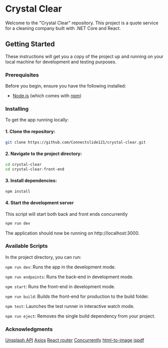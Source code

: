 # Crystal Clear

Welcome to the "Crystal Clear" repository. This project is a quote service for a cleaning company built with .NET Core and
React.

## Getting Started

These instructions will get you a copy of the project up and running on your local machine for development and testing purposes.

### Prerequisites

Before you begin, ensure you have the following installed:

- [Node.js](https://nodejs.org/en/) (which comes with [npm](http://npmjs.com/))

### Installing

To get the app running locally:

#### 1. Clone the repository:

```bash
git clone https://github.com/Connectslide121/crystal-clear.git
```

#### 2. Navigate to the project directory:

```bash
cd crystal-clear
cd crystal-clear-front-end
```

#### 3. Install dependencies:

```bash
npm install
```

#### 4. Start the development server

This script will start both back and front ends concurrently

```bash
npm run dev
```

The application should now be running on http://localhost:3000.

### Available Scripts

In the project directory, you can run:

`npm run dev`: Runs the app in the development mode.

`npm run endpoints`: Runs the back-end in development mode.

`npm start`: Runs the front-end in development mode.

`npm run build`: Builds the front-end for production to the build folder.

`npm test`: Launches the test runner in interactive watch mode.

`npm run eject`: Removes the single build dependency from your project.

### Acknowledgments

[Unsplash API](https://unsplash.com/developers)
[Axios](https://axios-http.com/docs/intro)
[React router](https://reactrouter.com/en/main)
[Concurrently](https://www.npmjs.com/package/concurrently)
[html-to-image](https://www.npmjs.com/package/html-to-image)
[jspdf](https://www.npmjs.com/package/jspdf)
